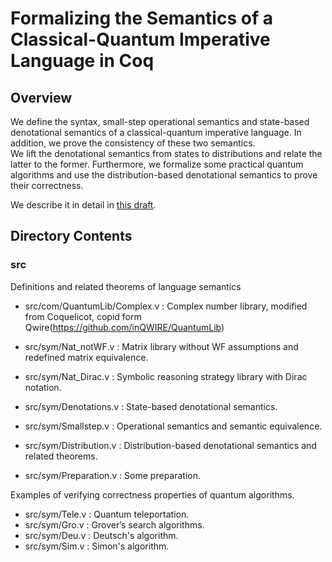 # Formalizing the Semantics of a Classical-Quantum Imperative Language in Coq

## Overview


We define the syntax, small-step operational semantics and state-based denotational semantics of a classical-quantum imperative language. In addition, we prove the consistency of these two semantics.  
We lift the denotational semantics from states to distributions and relate the latter to the former. Furthermore, we formalize some practical quantum algorithms and use the distribution-based denotational semantics to prove their correctness.


We describe it in detail in [this draft](https://arxiv.org/pdf/2005.11023).


## Directory Contents

### src


Definitions and related theorems of language semantics


- src/com/QuantumLib/Complex.v : Complex number library, modified from Coquelicot, copid form Qwire(https://github.com/inQWIRE/QuantumLib)

- src/sym/Nat_notWF.v : Matrix library without WF assumptions and redefined matrix equivalence.
- src/sym/Nat_Dirac.v : Symbolic reasoning strategy library with Dirac notation.
- src/sym/Denotations.v : State-based denotational semantics.
- src/sym/Smallstep.v : Operational semantics and semantic equivalence.
- src/sym/Distribution.v : Distribution-based denotational semantics and related theorems.
- src/sym/Preparation.v : Some preparation.


Examples of verifying correctness properties of quantum algorithms.

- src/sym/Tele.v : Quantum teleportation.
- src/sym/Gro.v : Grover’s search algorithms.
- src/sym/Deu.v : Deutsch's algorithm.
- src/sym/Sim.v : Simon's algorithm.


